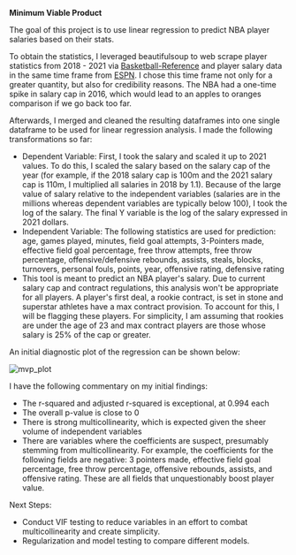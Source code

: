 **Minimum Viable Product**



The goal of this project is to use linear regression to predict NBA player salaries based on their stats.



To obtain the statistics, I leveraged beautifulsoup to web scrape player statistics from 2018 - 2021 via [Basketball-Reference](www.basketball-reference.com) and player salary data in the same time frame from [ESPN](http://www.espn.com/nba/salaries). I chose this time frame not only for a greater quantity, but also for credibility reasons. The NBA had a one-time spike in salary cap in 2016, which would lead to an apples to oranges comparison if we go back too far.



Afterwards, I merged and cleaned the resulting dataframes into one single dataframe to be used for linear regression analysis. I made the following transformations so far:

- Dependent Variable: First, I took the salary and scaled it up to 2021 values. To do this, I scaled the salary based on the salary cap of the year (for example, if the 2018 salary cap is 100m and the 2021 salary cap is 110m, I multiplied all salaries in 2018 by 1.1). Because of the large value of salary relative to the independent variables (salaries are in the millions whereas dependent variables are typically below 100), I took the log of the salary. The final Y variable is the log of the salary expressed in 2021 dollars.
- Independent Variable: The following statistics are used for prediction: age, games played, minutes, field goal attempts, 3-Pointers made, effective field goal percentage, free throw attempts, free throw percentage, offensive/defensive rebounds, assists, steals, blocks, turnovers, personal fouls, points, year, offensive rating, defensive rating
- This tool is meant to predict an NBA player's salary. Due to current salary cap and contract regulations, this analysis won't be appropriate for all players. A player's first deal, a rookie contract, is set in stone and superstar athletes have a max contract provision. To account for this, I will be flagging these players. For simplicity, I am assuming that rookies are under the age of 23 and max contract players are those whose salary is 25% of the cap or greater.



An initial diagnostic plot of the regression can be shown below:

![mvp_plot](/Users/prathaprajaraman/Documents/Data_Science/Metis/Linear_Regression/project/mvp_plot.png)

I have the following commentary on my initial findings:

- The r-squared and adjusted r-squared is exceptional, at 0.994 each
- The overall p-value is close to 0
- There is strong multicollinearity, which is expected given the sheer volume of independent variables
- There are variables where the coefficients are suspect, presumably stemming from multicollinearity. For example, the coefficients for the following fields are negative: 3 pointers made, effective field goal percentage, free throw percentage, offensive rebounds, assists, and offensive rating. These are all fields that  unquestionably boost player value.



Next Steps:

- Conduct VIF testing to reduce variables in an effort to combat multicollinearity and create simplicity.
- Regularization and model testing to compare different models.

